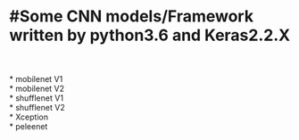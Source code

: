 #Some CNN models/Framework written by python3.6 and Keras2.2.X<br>
==================================================
<br>
<br>
  * mobilenet V1 <br>
  * mobilenet V2 <br>
  * shufflenet V1 <br>
  * shufflenet V2 <br>
  * Xception <br>
  * peleenet <br>
